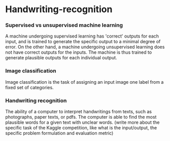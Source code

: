 # Handwriting-recognition

### Supervised vs unsupervised machine learning

A machine undergoing supervised learning has 'correct' outputs for each input, and is trained to generate the specific output to a minimal degree of error. 
On the other hand, a machine undergoing unsupervised learning does not have correct outputs for the inputs. The machine is thus trained to generate plausible outputs for each individual output.

### Image classification

Image classification is the task of assigning an input image one label from a fixed set of categories.

### Handwriting recognition

The ability of a computer to interpret handwritings from texts, such as photographs, paper texts, or pdfs. The computer is able to find the most plausible words for a given text with unclear words. (write more about the specific task of the Kaggle competition, like what is the input/output, the specific problem formulation and evaluation metric)
